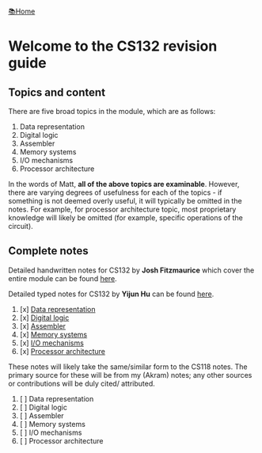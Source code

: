 <flex style="display:flex; justify-content:space-between;">
<a href="../index.html">📚Home</a>
</flex>

# Welcome to the CS132 revision guide

## Topics and content

There are five broad topics in the module, which are as follows:

1. Data representation
2. Digital logic
3. Assembler
4. Memory systems
5. I/O mechanisms
6. Processor architecture

In the words of Matt, **all of the above topics are examinable**. However, there are varying degrees of usefulness for each of the topics - if something is not deemed overly useful, it will typically be omitted in the notes. For example, for processor architecture topic, most proprietary knowledge will likely be omitted (for example, specific operations of the circuit).

## Complete notes

Detailed handwritten notes for CS132 by **Josh Fitzmaurice** which cover the entire module can be found [here](./CS132_full.pdf).


Detailed typed notes for CS132 by **Yijun Hu** can be found [here](https://yijun.hu/blog-cs/cs132/index.html).

1. [x] [Data representation](https://yijun.hu/blog-cs/cs132/index.html#)
2. [x] [Digital logic](https://yijun.hu/blog-cs/cs132/index.html#)
3. [x] [Assembler](https://yijun.hu/blog-cs/cs132/index.html#)
4. [x] [Memory systems](https://yijun.hu/blog-cs/cs132/index.html#)
5. [x] [I/O mechanisms](https://yijun.hu/blog-cs/cs132/index.html#)
6. [x] [Processor architecture](https://yijun.hu/blog-cs/cs132/index.html#)

These notes will likely take the same/similar form to the CS118 notes. The primary source for these will be from my (Akram) notes; any other sources or contributions will be duly cited/ attributed.

1. [ ] Data representation
2. [ ] Digital logic
3. [ ] Assembler
4. [ ] Memory systems
5. [ ] I/O mechanisms
6. [ ] Processor architecture
